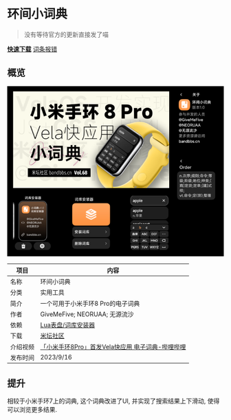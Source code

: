 # 环间小词典
>没有等待官方的更新直接发了喵
> 
[**快速下载**](https://www.bandbbs.cn/threads/8302/) [词条报错](https://gitee.com/pietechws/open-wear-wiki/issues/new)
## 概览
![](./images/engdict.png)

| 项目   | 内容                                                                           |
|------|------------------------------------------------------------------------------|
| 名称   | 环间小词典                                                                        |
| 分类   | 实用工具                                                                         |
| 简介   | 一个可用于小米手环8 Pro的电子词典                                                          |
| 作者   | GiveMeFive; NEORUAA; 无源流沙                                                    |
| 依赖   | [Lua表盘/词库安装器](../watchfaces/lua/dict-installer.md)                           |
| 下载   | [米坛社区](https://www.bandbbs.cn/threads/8302/)                                 |
| 介绍视频 | [「小米手环8Pro」首发Vela快应用 电子词典-哔哩哔哩](https://www.bilibili.com/video/BV1Qh4y1Y7Mv) |
| 发布时间 | 2023/9/16                                                                    |

## 提升

相较于小米手环7上的词典, 这个词典改进了UI, 并实现了搜索结果上下滑动, 使得可以浏览更多结果.